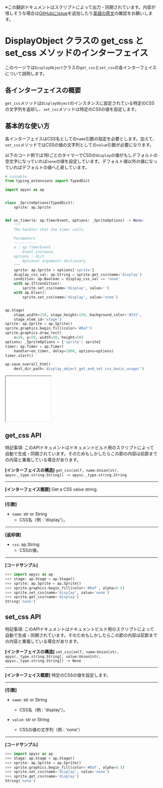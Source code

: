 <span class="inconspicuous-txt">※この翻訳ドキュメントはスクリプトによって出力・同期されています。内容が怪しそうな場合は<a href="https://github.com/simon-ritchie/apysc/issues" target="_blank">GitHubにissue</a>を追加したり[英語の原文](https://simon-ritchie.github.io/apysc/en/display_object_get_and_set_css.html)の確認をお願いします。</span>

# DisplayObject クラスの get_css と set_css メソッドのインターフェイス

このページでは`DisplayObject`クラスの`get_css`と`set_css`の各インターフェイスについて説明します。

## 各インターフェイスの概要

`get_css`メソッドは`DisplayObject`のインスタンスに設定されている特定のCSSの文字列を返却し、`set_css`メソッドは特定のCSSの値を設定します。

## 基本的な使い方

各インターフェイスはCSS名としての`name`引数の指定を必要とします。加えて、`set_css`メソッドではCSSの値の文字列としての`value`引数が必要になります。

以下のコード例では1秒ごとのタイマーでCSSの`display`の値がもしデフォルトの空文字になっていれば`none`の値を設定しています。デフォルト値以外の値になっていればデフォルトの値へと戻しています。

```py
# runnable
from typing_extensions import TypedDict

import apysc as ap


class _SpriteOptions(TypedDict):
    sprite: ap.Sprite


def on_timer(e: ap.TimerEvent, options: _SpriteOptions) -> None:
    """
    The handler that the timer calls.

    Parameters
    ----------
    e : ap.TimerEvent
        Event instance.
    options : dict
        Optional arguments dictionary.
    """
    sprite: ap.Sprite = options['sprite']
    display_css_val: ap.String = sprite.get_css(name='display')
    condition: ap.Boolean = display_css_val == 'none'
    with ap.If(condition):
        sprite.set_css(name='display', value='')
    with ap.Else():
        sprite.set_css(name='display', value='none')


ap.Stage(
    stage_width=150, stage_height=150, background_color='#333',
    stage_elem_id='stage')
sprite: ap.Sprite = ap.Sprite()
sprite.graphics.begin_fill(color='#0af')
sprite.graphics.draw_rect(
    x=50, y=50, width=50, height=50)
options: _SpriteOptions = {'sprite': sprite}
timer: ap.Timer = ap.Timer(
    handler=on_timer, delay=1000, options=options)
timer.start()

ap.save_overall_html(
    dest_dir_path='display_object_get_and_set_css_basic_usage/')
```

<iframe src="static/display_object_get_and_set_css_basic_usage/index.html" width="150" height="150"></iframe>

## get_css API

<span class="inconspicuous-txt">特記事項: このAPIドキュメントはドキュメントビルド用のスクリプトによって自動で生成・同期されています。そのためもしかしたらこの節の内容は前節までの内容と重複している場合があります。</span>

**[インターフェイスの構造]** `get_css(self, name:Union[str, apysc._type.string.String]) -> apysc._type.string.String`<hr>

**[インターフェイス概要]** Get a CSS value string.<hr>

**[引数]**

- `name`: str or String
  - CSS名（例 : 'display'）。

<hr>

**[返却値]**

- `css`: ap.String
  - CSSの値。

<hr>

**[コードサンプル]**

```py
>>> import apysc as ap
>>> stage: ap.Stage = ap.Stage()
>>> sprite: ap.Sprite = ap.Sprite()
>>> sprite.graphics.begin_fill(color='#0af', alpha=0.5)
>>> sprite.set_css(name='display', value='none')
>>> sprite.get_css(name='display')
String('none')
```

## set_css API

<span class="inconspicuous-txt">特記事項: このAPIドキュメントはドキュメントビルド用のスクリプトによって自動で生成・同期されています。そのためもしかしたらこの節の内容は前節までの内容と重複している場合があります。</span>

**[インターフェイスの構造]** `set_css(self, name:Union[str, apysc._type.string.String], value:Union[str, apysc._type.string.String]) -> None`<hr>

**[インターフェイス概要]** 特定のCSSの値を設定します。<hr>

**[引数]**

- `name`: str or String
  - CSS名（例 : 'display'）。

- `value`: str or String
  - CSSの値の文字列（例 : 'none'）

<hr>

**[コードサンプル]**

```py
>>> import apysc as ap
>>> stage: ap.Stage = ap.Stage()
>>> sprite: ap.Sprite = ap.Sprite()
>>> sprite.graphics.begin_fill(color='#0af', alpha=0.5)
>>> sprite.set_css(name='display', value='none')
>>> sprite.get_css(name='display')
String('none')
```